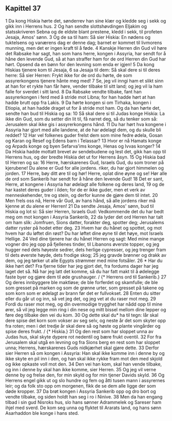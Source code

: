 ## Kapittel 37

1 Da kong Hiskia hørte det, sønderrev han sine klær og kledde seg i sekk og gikk inn i Herrens hus.
2 Og han sendte slottshøvdingen Eljakim og statsskriveren Sebna og de eldste blant prestene, kledd i sekk, til profeten Jesaja, Amos' sønn.
3 Og de sa til ham: Så sier Hiskia: En nødens og tuktelsens og vanærens dag er denne dag; barnet er kommet til livmorens munning, men det er ingen kraft til å føde.
4 Kanskje Herren din Gud vil høre det Rabsake har sagt, han som hans herre, kongen i Assyria, har sendt for å håne den levende Gud, så at han straffer ham for de ord Herren din Gud har hørt. Opsend da en bønn for den levning som enda er igjen!
5 Da kong Hiskias tjenere kom til Jesaja,
6 sa Jesaja til dem: Så skal dere si til deres herre: Så sier Herren: Frykt ikke for de ord du hørte, de som assyrerkongens tjenere hånte meg med!
7 Se, jeg vil inngi ham et slikt sinn at han for et rykte han får høre, vender tilbake til sitt land; og jeg vil la ham falle for sverdet i sitt land.
8 Da Rabsake vendte tilbake, fant han assyrerkongen i ferd med å stride mot Libna; for han hadde hørt at han hadde brutt opp fra Lakis.
9 Da hørte kongen si om Tirhaka, kongen i Etiopia, at han hadde draget ut for å stride mot ham. Og da han hørte det, sendte han bud til Hiskia og sa:
10 Så skal dere si til Judas konge Hiskia: La ikke din Gud, som du setter din lit til, få narret deg, så du tenker som så: Jerusalem skal ikke gis i assyrerkongens hånd.
11 Du har hørt hva kongene i Assyria har gjort med alle landene, at de har ødelagt dem, og du skulle bli reddet?
12 Har vel folkenes guder frelst dem som mine fedre ødela, Gosan og Karan og Resef og Edens barn i Telassar?
13 Hvor er nå Hamats konge og Arpads konge og byen Sefarva'ims konge, Henas og Ivvas konger?
14 Da Hiskia hadde mottatt brevet av sendebudene og lest det, gikk han opp til Herrens hus, og der bredte Hiskia det ut for Herrens åsyn.
15 Og Hiskia bad til Herren og sa:
16 Herre, hærskarenes Gud, Israels Gud, du som troner på kjerubene! Du alene er Gud for alle jordens. riker, du har gjort himmelen og jorden.
17 Herre, bøy ditt øre til og hør! Herre, oplat dine øyne og se! Hør alle de ord som Sankerib har sendt for å håne den levende Gud!
18 Det er sant, Herre, at kongene i Assyria har ødelagt alle folkene og deres land,
19 og de har kastet deres guder i ilden; for de er ikke guder, men et verk av menneskehender, tre og stein, og derfor kunne de gjøre dem til intet.
20 Men frels oss nå, Herre vår Gud, av hans hånd, så alle jordens riker må kjenne at du alene er Herren!
21 Da sendte Jesaja, Amos' sønn, bud til Hiskia og lot si: Så sier Herren, Israels Gud: Vedkommende det du har bedt meg om mot kongen i Assyria Sankerib,
22 da lyder det ord Herren har talt om ham slik: Jomfruen, Sions datter, forakter deg, spotter deg; Jerusalems datter ryster på hodet etter deg.
23 Hvem har du hånet og spottet, og mot hvem har du løftet din røst? Du har løftet dine øyne til det høye, mot Israels Hellige.
24 Ved dine tjenere har du hånet Herren og sagt: Med mine mange vogner dro jeg opp på fjellenes tinder, til Libanons øverste topper, og jeg hugger ned dets høyeste sedrer, dets herlige cypresser, og jeg trenger fram til dets øverste høyde, dets frodige skog;
25 jeg gravde brønner og drakk av dem, og jeg tørker ut alle Egypts strømmer med mine fotsåler.
26 * Har du ikke hørt det? Fra fjerne tider har jeg gjort det, fra fordums dager har jeg laget det så. Nå har jeg latt det komme, så du har fatt makt til å ødelegge faste byer og gjøre dem til øde grushauger. / {* Herrens ord til Sankerib.}
27 Og deres innbyggere ble maktløse; de ble forferdet og skamfulle; de ble som gresset på marken og som de grønne urter, som gresset på takene og som korn som er ødelagt av brann før det er fullvokset.
28 Enten du sitter eller du går ut og inn, så vet jeg det, og jeg vet at du raser mot meg.
29 Fordi du raser mot meg, og din overmodige trygghet har nådd opp til mine ører, så vil jeg legge min ring i din nese og mitt bissel mellom dine lepper og føre deg tilbake den vei du kom.
30 Og dette skal du* ha til tegn: Iår skal dere spise det korn som vokser av seg selv, og neste år det som skyter opp fra roten; men i det tredje år skal dere så og høste og plante vingårder og spise deres frukt. / {* Hiskia.}
31 Og den rest som har sloppet unna av Judas hus, skal skyte dypere rot nedentil og bære frukt oventil.
32 For fra Jerusalem skal utgå en levning og fra Sions berg en rest som har sloppet unna; Herrens, hærskarenes Guds nidkjærhet skal gjøre dette.
33 Derfor sier Herren så om kongen i Assyria: Han skal ikke komme inn i denne by og ikke skyte en pil inn i den, og han skal ikke rykke fram mot den med skjold og ikke opkaste voll mot den.
34 Den vei han kom, skal han vende tilbake, og inn i denne by skal han ikke komme, sier Herren.
35 Og jeg vil verne denne by og frelse den, for min skyld og for min tjener Davids skyld.
36 Og Herrens engel gikk ut og slo hundre og fem og åtti tusen mann i assyrernes leir; og da folk sto opp om morgenen, fikk de se dem alle ligge der som døde kropper.
37 Da brøt kongen i Assyria Sankerib opp og dro bort og vendte tilbake, og siden holdt han seg i ro i Ninive.
38 Men da han engang tilbad i sin gud Nisroks hus, slo hans sønner Adrammelek og Sareser ham ihjel med sverd. De kom seg unna og flyktet til Ararats land, og hans sønn Asarhaddon ble konge i hans sted.
